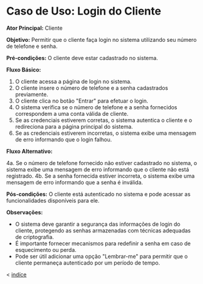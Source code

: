 # Caso de Uso: Login do Cliente

**Ator Principal:** Cliente

**Objetivo:** Permitir que o cliente faça login no sistema utilizando seu número de telefone e senha.

**Pré-condições:** O cliente deve estar cadastrado no sistema.

**Fluxo Básico:**

1. O cliente acessa a página de login no sistema.
2. O cliente insere o número de telefone e a senha cadastrados previamente.
3. O cliente clica no botão "Entrar" para efetuar o login.
4. O sistema verifica se o número de telefone e a senha fornecidos correspondem a uma conta válida de cliente.
5. Se as credenciais estiverem corretas, o sistema autentica o cliente e o redireciona para a página principal do sistema.
6. Se as credenciais estiverem incorretas, o sistema exibe uma mensagem de erro informando que o login falhou.

**Fluxo Alternativo:**

4a. Se o número de telefone fornecido não estiver cadastrado no sistema, o sistema exibe uma mensagem de erro informando que o cliente não está registrado.
4b. Se a senha fornecida estiver incorreta, o sistema exibe uma mensagem de erro informando que a senha é inválida.

**Pós-condições:** O cliente está autenticado no sistema e pode acessar as funcionalidades disponíveis para ele.

**Observações:**

- O sistema deve garantir a segurança das informações de login do cliente, protegendo as senhas armazenadas com técnicas adequadas de criptografia.
- É importante fornecer mecanismos para redefinir a senha em caso de esquecimento ou perda.
- Pode ser útil adicionar uma opção "Lembrar-me" para permitir que o cliente permaneça autenticado por um período de tempo.

< [indíce](../indice.md)
